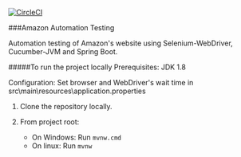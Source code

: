 [![CircleCI](https://circleci.com/gh/AsadHasan/SpringBootTestAutomation.svg?style=svg)](https://circleci.com/gh/AsadHasan/SpringBootTestAutomation)

###Amazon Automation Testing

Automation testing of Amazon's website using Selenium-WebDriver, Cucumber-JVM and Spring Boot.

#####To run the project locally
Prerequisites: JDK 1.8

Configuration: Set browser and WebDriver's wait time in src\main\resources\application.properties

1. Clone the repository locally.

2. From project root: 

     - On Windows: Run `mvnw.cmd`
     - On linux: Run `mvnw`

   